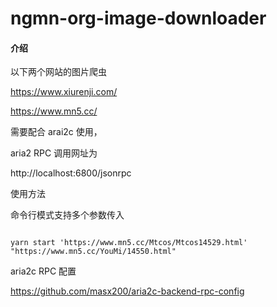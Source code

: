 # ngmn-org-image-downloader

#### 介绍

以下两个网站的图片爬虫

https://www.xiurenji.com/

https://www.mn5.cc/

需要配合 arai2c 使用，

aria2 RPC 调用网址为

http://localhost:6800/jsonrpc

使用方法

命令行模式支持多个参数传入

```shell

yarn start 'https://www.mn5.cc/Mtcos/Mtcos14529.html' "https://www.mn5.cc/YouMi/14550.html"

```

aria2c RPC 配置

https://github.com/masx200/aria2c-backend-rpc-config

